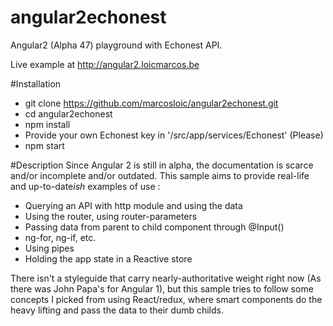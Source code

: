 # angular2echonest
Angular2 (Alpha 47) playground with Echonest API.

Live example at http://angular2.loicmarcos.be

#Installation
- git clone https://github.com/marcosloic/angular2echonest.git
- cd angular2echonest
- npm install
- Provide your own Echonest key in '/src/app/services/Echonest' (Please)
- npm start

#Description
Since Angular 2 is still in alpha, the documentation is scarce and/or incomplete and/or outdated. This sample aims to provide real-life and up-to-date*ish* examples of use :

- Querying an API with http module and using the data
- Using the router, using router-parameters
- Passing data from parent to child component through @Input()
- ng-for, ng-if, etc.
- Using pipes
- Holding the app state in a Reactive store

There isn't a styleguide that carry nearly-authoritative weight right now (As there was John Papa's for Angular 1), but this sample tries to follow some concepts I picked from using React/redux, where smart components do the heavy lifting and pass the data to their dumb childs.
